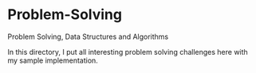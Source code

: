 # Problem-Solving
Problem Solving, Data Structures and Algorithms

In this directory, I put all interesting problem solving challenges here with my sample implementation. 

